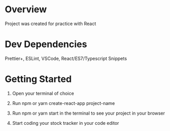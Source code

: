 # Overview
Project was created for practice with React
# Dev Dependencies
Prettier+, ESLint, VSCode, React/ES7/Typescript Snippets
# Getting Started
1. Open your terminal of choice 

2. Run npm or yarn create-react-app project-name 

3. Run npm or yarn start in the terminal to see your project in your browser

4. Start coding your stock tracker in your code editor

